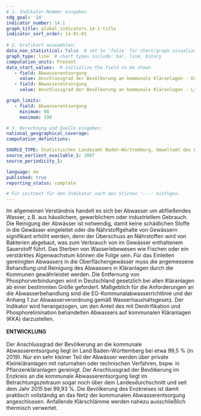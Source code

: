 ```yaml
---
# 1. Indikator-Nummer eingeben 
sdg_goal: '14'
indicator_number: 14.1
graph_title: global_indicators.14-1-title
indicator_sort_order: 14-01-01
 
# 2. Grafikart auswaehlen: 
data_non_statistical: false  # set to 'false' for chart/graph visualization 
graph_type: line  # chart types include: bar, line, binary 
computation_units: Prozent 
data_start_values:  # initialize the field to be shown  
   - field: Abwasserentsorgung
     value: Anschlussgrad der Bevölkerung an kommunale Kläranlagen - Enzkreis
   - field: Abwasserentsorgung 
     value: Anschlussgrad der Bevölkerung an kommunale Kläranlagen - Land BW

graph_limits:
   - field: Abwasserentsorgung
     minimum: 98
     maximum: 100

# 3. Berechnung und Quelle eingeben: 
national_geographical_coverage:
computation_definitions: 

SOURCE_TYPE: Statistisches Landesamt Baden-Württemberg, Umweltamt des Enzkreises, eigene Darstellung
source_earliest_available_1: 2007
source_periodicity_1: 

language: de   
published: true 
reporting_status: complete

# Für Leittext für den Indikator nach den Stichen '---' einfügen. 
---
```

Im allgemeinen Verständnis handelt es sich bei Abwasser um abfließendes Wasser, z.B. aus häuslichem, gewerblichem oder industriellem Gebrauch. Die Reinigung der Abwässer ist notwendig, damit keine schädlichen Stoffe in die Gewässer eingeleitet oder die Nährstoffgehalte von Gewässern signifikant erhöht werden, denn der Überschuss an Nährstoffen wird von Bakterien abgebaut, was zum Verbrauch von im Gewässer enthaltenem Sauerstoff führt. Das Sterben von Wasserlebewesen wie Fischen oder ein verstärktes Algenwachstum können die Folge sein. Für das Einleiten gereinigten Abwassers in die Oberflächengewässer muss die angemessene Behandlung und Reinigung des Abwassers in Kläranlagen durch die Kommunen gewährleistet werden. Die Entfernung von Phosphorverbindungen wird in Deutschland gesetzlich bei allen Kläranlagen ab einer bestimmten Größe gefordert. Maßgeblich für die Anforderungen an die Abwasserbehandlung sind die EG-Kommunalabwasserrichtlinie und der Anhang 1 zur Abwasserverordnung gemäß Wasserhaushaltsgesetz. Der Indikator wird herangezogen, um den Anteil des mit Denitrifikation und Phosphorelimination behandelten Abwassers auf kommunalen Kläranlagen (KKA) darzustellen. <br>
<br>
**ENTWICKLUNG** <br>
<br>
Der Anschlussgrad der Bevölkerung an die kommunale Abwasserentsorgung liegt im Land Baden-Württemberg bei etwa 99,5 % (in 2019). Nur ein sehr kleiner Teil der Abwässer werden über private Kleinkläranlagen mit naturnahen oder technischen Verfahren, bspw. in Pflanzenkläranlagen gereinigt. Der Anschlussgrad der Bevölkerung im Enzkreis an die kommunale Abwasserentsorgung liegt im Betrachtungszeitraum sogar noch über dem Landesdurchschnitt und seit dem Jahr 2015 bei 99,93 %. Die Bevölkerung des Enzkreises ist damit praktisch vollständig an das Netz der kommunalen Abwasserentsorgung angeschlossen. Anfallende Klärschlämme werden nahezu ausschließlich thermisch verwertet.
